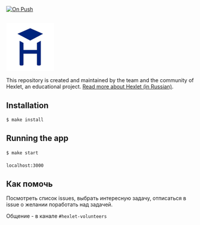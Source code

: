 [![On Push](https://github.com/hexlet/hexlet-editor/workflows/On%20Push/badge.svg?branch=master)](https://github.com/hexlet/hexlet-editor/actions)

##
[![Hexlet Ltd. logo](https://raw.githubusercontent.com/Hexlet/hexletguides.github.io/master/images/hexlet_logo128.png)](https://ru.hexlet.io/pages/about?utm_source=github&utm_medium=link&utm_campaign=hexlet)

This repository is created and maintained by the team and the community of Hexlet, an educational project. [Read more about Hexlet (in Russian)](https://ru.hexlet.io/pages/about?utm_source=github&utm_medium=link&utm_campaign=hexlet).
##

## Installation

```bash
$ make install
```

## Running the app

```bash
$ make start

localhost:3000
```

## Как помочь

Посмотреть список issues, выбрать интересную задачу, отписаться в issue о желании поработать над задачей.

Общение - в канале `#hexlet-volunteers`
